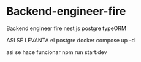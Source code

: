 # Backend-engineer-fire
Backend engineer fire
nest js
postgre
typeORM

ASI SE LEVANTA el postgre
docker compose up -d

asi se hace funcionar
npm run start:dev


